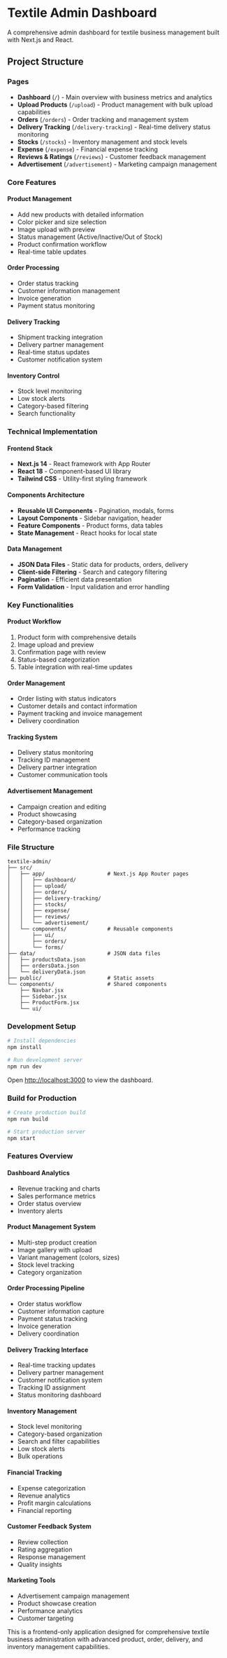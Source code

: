 # Textile Admin Dashboard

A comprehensive admin dashboard for textile business management built with Next.js and React.

## Project Structure

### Pages
- **Dashboard** (`/`) - Main overview with business metrics and analytics
- **Upload Products** (`/upload`) - Product management with bulk upload capabilities
- **Orders** (`/orders`) - Order tracking and management system
- **Delivery Tracking** (`/delivery-tracking`) - Real-time delivery status monitoring
- **Stocks** (`/stocks`) - Inventory management and stock levels
- **Expense** (`/expense`) - Financial expense tracking
- **Reviews & Ratings** (`/reviews`) - Customer feedback management
- **Advertisement** (`/advertisement`) - Marketing campaign management

### Core Features

#### Product Management
- Add new products with detailed information
- Color picker and size selection
- Image upload with preview
- Status management (Active/Inactive/Out of Stock)
- Product confirmation workflow
- Real-time table updates

#### Order Processing
- Order status tracking
- Customer information management
- Invoice generation
- Payment status monitoring

#### Delivery Tracking
- Shipment tracking integration
- Delivery partner management
- Real-time status updates
- Customer notification system

#### Inventory Control
- Stock level monitoring
- Low stock alerts
- Category-based filtering
- Search functionality

### Technical Implementation

#### Frontend Stack
- **Next.js 14** - React framework with App Router
- **React 18** - Component-based UI library
- **Tailwind CSS** - Utility-first styling framework

#### Components Architecture
- **Reusable UI Components** - Pagination, modals, forms
- **Layout Components** - Sidebar navigation, header
- **Feature Components** - Product forms, data tables
- **State Management** - React hooks for local state

#### Data Management
- **JSON Data Files** - Static data for products, orders, delivery
- **Client-side Filtering** - Search and category filtering
- **Pagination** - Efficient data presentation
- **Form Validation** - Input validation and error handling

### Key Functionalities

#### Product Workflow
1. Product form with comprehensive details
2. Image upload and preview
3. Confirmation page with review
4. Status-based categorization
5. Table integration with real-time updates

#### Order Management
- Order listing with status indicators
- Customer details and contact information
- Payment tracking and invoice management
- Delivery coordination

#### Tracking System
- Delivery status monitoring
- Tracking ID management
- Delivery partner integration
- Customer communication tools

#### Advertisement Management
- Campaign creation and editing
- Product showcasing
- Category-based organization
- Performance tracking

### File Structure
```
textile-admin/
├── src/
│   ├── app/                    # Next.js App Router pages
│   │   ├── dashboard/
│   │   ├── upload/
│   │   ├── orders/
│   │   ├── delivery-tracking/
│   │   ├── stocks/
│   │   ├── expense/
│   │   ├── reviews/
│   │   └── advertisement/
│   └── components/             # Reusable components
│       ├── ui/
│       ├── orders/
│       └── forms/
├── data/                       # JSON data files
│   ├── productsData.json
│   ├── ordersData.json
│   └── deliveryData.json
├── public/                     # Static assets
└── components/                 # Shared components
    ├── Navbar.jsx
    ├── Sidebar.jsx
    ├── ProductForm.jsx
    └── ui/
```

### Development Setup
```bash
# Install dependencies
npm install

# Run development server
npm run dev
```

Open [http://localhost:3000](http://localhost:3000) to view the dashboard.

### Build for Production
```bash
# Create production build
npm run build

# Start production server
npm start
```

### Features Overview

#### Dashboard Analytics
- Revenue tracking and charts
- Sales performance metrics
- Order status overview
- Inventory alerts

#### Product Management System
- Multi-step product creation
- Image gallery with upload
- Variant management (colors, sizes)
- Stock level tracking
- Category organization

#### Order Processing Pipeline
- Order status workflow
- Customer information capture
- Payment status tracking
- Invoice generation
- Delivery coordination

#### Delivery Tracking Interface
- Real-time tracking updates
- Delivery partner management
- Customer notification system
- Tracking ID assignment
- Status monitoring dashboard

#### Inventory Management
- Stock level monitoring
- Category-based organization
- Search and filter capabilities
- Low stock alerts
- Bulk operations

#### Financial Tracking
- Expense categorization
- Revenue analytics
- Profit margin calculations
- Financial reporting

#### Customer Feedback System
- Review collection
- Rating aggregation
- Response management
- Quality insights

#### Marketing Tools
- Advertisement campaign management
- Product showcase creation
- Performance analytics
- Customer targeting

This is a frontend-only application designed for comprehensive textile business administration with advanced product, order, delivery, and inventory management capabilities.
